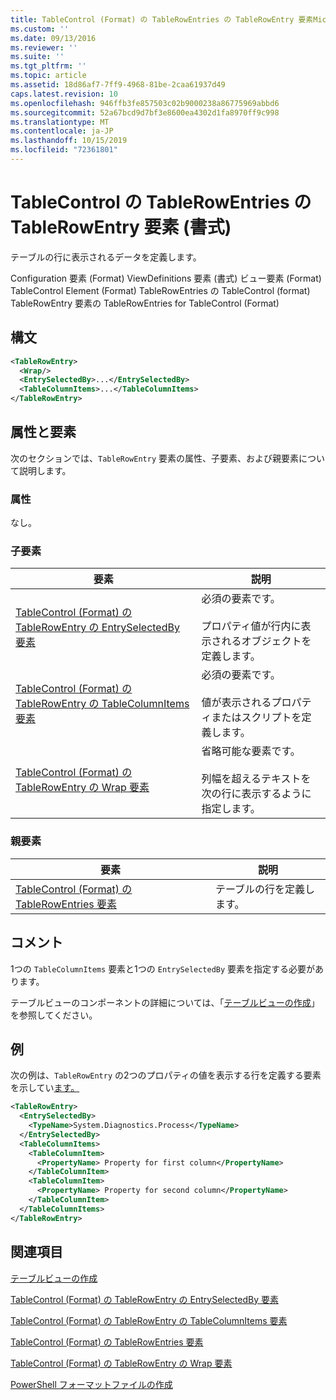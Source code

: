 ```yaml
---
title: TableControl (Format) の TableRowEntries の TableRowEntry 要素Microsoft Docs
ms.custom: ''
ms.date: 09/13/2016
ms.reviewer: ''
ms.suite: ''
ms.tgt_pltfrm: ''
ms.topic: article
ms.assetid: 18d86af7-7ff9-4968-81be-2caa61937d49
caps.latest.revision: 10
ms.openlocfilehash: 946ffb3fe857503c02b9000238a86775969abbd6
ms.sourcegitcommit: 52a67bcd9d7bf3e8600ea4302d1fa8970ff9c998
ms.translationtype: MT
ms.contentlocale: ja-JP
ms.lasthandoff: 10/15/2019
ms.locfileid: "72361801"
---
```

# <a name="tablerowentry-element-for-tablerowentries-for-tablecontrol-format"></a>TableControl の TableRowEntries の TableRowEntry 要素 (書式)

テーブルの行に表示されるデータを定義します。

Configuration 要素 (Format) ViewDefinitions 要素 (書式) ビュー要素 (Format) TableControl Element (Format) TableRowEntries の TableControl (format) TableRowEntry 要素の TableRowEntries for TableControl (Format)

## <a name="syntax"></a>構文

```xml
<TableRowEntry>
  <Wrap/>
  <EntrySelectedBy>...</EntrySelectedBy>
  <TableColumnItems>...</TableColumnItems>
</TableRowEntry>
```

## <a name="attributes-and-elements"></a>属性と要素

次のセクションでは、`TableRowEntry` 要素の属性、子要素、および親要素について説明します。

### <a name="attributes"></a>属性

なし。

### <a name="child-elements"></a>子要素

|要素|説明|
|-------------|-----------------|
|[TableControl (Format) の TableRowEntry の EntrySelectedBy 要素](./entryselectedby-element-for-tablerowentry-for-tablecontrol-format.md)|必須の要素です。<br /><br /> プロパティ値が行内に表示されるオブジェクトを定義します。|
|[TableControl (Format) の TableRowEntry の TableColumnItems 要素](./tablecolumnitems-element-for-tablerowentry-for-tablecontrol-format.md)|必須の要素です。<br /><br /> 値が表示されるプロパティまたはスクリプトを定義します。|
|[TableControl (Format) の TableRowEntry の Wrap 要素](./wrap-element-for-tablerowentry-for-tablecontrol-format.md)|省略可能な要素です。<br /><br /> 列幅を超えるテキストを次の行に表示するように指定します。|

### <a name="parent-elements"></a>親要素

|要素|説明|
|-------------|-----------------|
|[TableControl (Format) の TableRowEntries 要素](./tablerowentries-element-for-tablecontrol-format.md)|テーブルの行を定義します。|

## <a name="remarks"></a>コメント

1つの `TableColumnItems` 要素と1つの `EntrySelectedBy` 要素を指定する必要があります。

テーブルビューのコンポーネントの詳細については、「[テーブルビューの作成](./creating-a-table-view.md)」を参照してください。

## <a name="example"></a>例

次の例は、`TableRowEntry` の2つのプロパティの値を表示する行を定義する要素を示してい[ます。](/dotnet/api/System.Diagnostics.Process)

```xml
<TableRowEntry>
  <EntrySelectedBy>
    <TypeName>System.Diagnostics.Process</TypeName>
  </EntrySelectedBy>
  <TableColumnItems>
    <TableColumnItem>
      <PropertyName> Property for first column</PropertyName>
    </TableColumnItem>
    <TableColumnItem>
      <PropertyName> Property for second column</PropertyName>
    </TableColumnItem>
  </TableColumnItems>
</TableRowEntry>
```

## <a name="see-also"></a>関連項目

[テーブルビューの作成](./creating-a-table-view.md)

[TableControl (Format) の TableRowEntry の EntrySelectedBy 要素](./entryselectedby-element-for-tablerowentry-for-tablecontrol-format.md)

[TableControl (Format) の TableRowEntry の TableColumnItems 要素](./tablecolumnitems-element-for-tablerowentry-for-tablecontrol-format.md)

[TableControl (Format) の TableRowEntries 要素](./tablerowentries-element-for-tablecontrol-format.md)

[TableControl (Format) の TableRowEntry の Wrap 要素](./wrap-element-for-tablerowentry-for-tablecontrol-format.md)

[PowerShell フォーマットファイルの作成](./writing-a-powershell-formatting-file.md)

